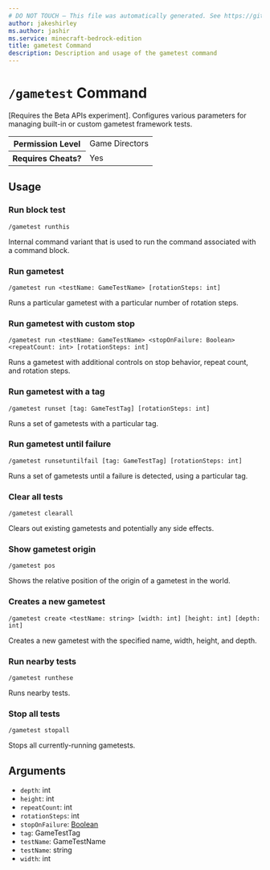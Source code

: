 ```yaml
---
# DO NOT TOUCH — This file was automatically generated. See https://github.com/mojang/minecraftapidocsgenerator to modify descriptions, examples, etc.
author: jakeshirley
ms.author: jashir
ms.service: minecraft-bedrock-edition
title: gametest Command
description: Description and usage of the gametest command
---
```

# `/gametest` Command
[Requires the Beta APIs experiment].  Configures various parameters for managing built-in or custom gametest framework tests.

<table>
  <tr>
    <th>Permission Level</th>
    <td>Game Directors</td>
  </tr>
  <tr>
    <th>Requires Cheats?</th>
    <td>Yes</td>
  </tr>
</table>

## Usage
### Run block test
`/gametest runthis`

Internal command variant that is used to run the command associated with a command block.

### Run gametest
`/gametest run <testName: GameTestName> [rotationSteps: int]`

Runs a particular gametest with a particular number of rotation steps.

### Run gametest with custom stop
`/gametest run <testName: GameTestName> <stopOnFailure: Boolean> <repeatCount: int> [rotationSteps: int]`

Runs a gametest with additional controls on stop behavior, repeat count, and rotation steps.

### Run gametest with a tag
`/gametest runset [tag: GameTestTag] [rotationSteps: int]`

Runs a set of gametests with a particular tag.

### Run gametest until failure
`/gametest runsetuntilfail [tag: GameTestTag] [rotationSteps: int]`

Runs a set of gametests until a failure is detected, using a particular tag.

### Clear all tests
`/gametest clearall`

Clears out existing gametests and potentially any side effects.

### Show gametest origin
`/gametest pos`

Shows the relative position of the origin of a gametest in the world.

### Creates a new gametest
`/gametest create <testName: string> [width: int] [height: int] [depth: int]`

Creates a new gametest with the specified name, width, height, and depth.

### Run nearby tests
`/gametest runthese`

Runs nearby tests.

### Stop all tests
`/gametest stopall`

Stops all currently-running gametests.

## Arguments
- `depth`: int
- `height`: int
- `repeatCount`: int
- `rotationSteps`: int
- `stopOnFailure`: [Boolean](../enums/Boolean.md)
- `tag`: GameTestTag
- `testName`: GameTestName
- `testName`: string
- `width`: int
